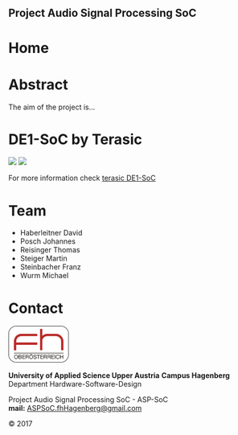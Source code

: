 ## Project Audio Signal Processing SoC

# Home

# Abstract

The aim of the project is...

# DE1-SoC by Terasic

<img src="http://www.terasic.com.tw/attachment/archive/836/image/image_71_thumb.jpg">

<img src="http://www.terasic.com.tw/attachment/archive/836/image/DE1-SoC_Layout_top_01-01.jpg">

For more information check [terasic DE1-SoC](http://www.terasic.com.tw/cgi-bin/page/archive.pl?Language=English&No=836 "Terasic Homepage")

# Team

- Haberleitner David
- Posch Johannes
- Reisinger Thomas
- Steiger Martin
- Steinbacher Franz
- Wurm Michael

# Contact

<img src="/Pictures/fhLogo.png" width="120" >

**University of Applied Science Upper Austria**
**Campus Hagenberg**  
Department Hardware-Software-Design

Project Audio Signal Processing SoC - ASP-SoC  
**mail:** ASPSoC.fhHagenberg@gmail.com  

© 2017
